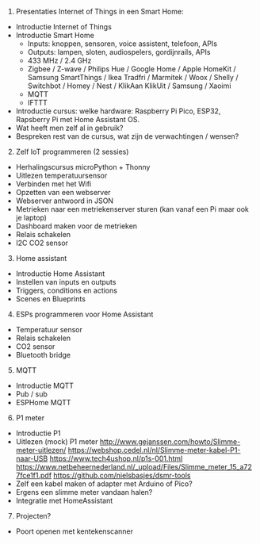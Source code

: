 1. Presentaties Internet of Things in een Smart Home:
* Introductie Internet of Things
* Introductie Smart Home
	* Inputs: knoppen, sensoren, voice assistent, telefoon, APIs
	* Outputs: lampen, sloten, audiospelers, gordijnrails, APIs
	* 433 MHz / 2.4 GHz
	* Zigbee / Z-wave / Philips Hue / Google Home / Apple HomeKit / Samsung SmartThings / Ikea Tradfri / Marmitek / Woox / Shelly / Switchbot / Homey / Nest / KlikAan KlikUit / Samsung / Xaoimi 
	* MQTT
	* IFTTT
* Introductie cursus: welke hardware: Raspberry Pi Pico, ESP32, Rapsberry Pi met Home Assistant OS.
* Wat heeft men zelf al in gebruik?
* Bespreken rest van de cursus, wat zijn de verwachtingen / wensen?

2. Zelf IoT programmeren (2 sessies)
* Herhalingscursus microPython + Thonny
* Uitlezen temperatuursensor
* Verbinden met het Wifi
* Opzetten van een webserver
* Webserver antwoord in JSON
* Metrieken naar een metriekenserver sturen (kan vanaf een Pi maar ook je laptop)
* Dashboard maken voor de metrieken
* Relais schakelen
* I2C CO2 sensor

3. Home assistant
* Introductie Home Assistant
* Instellen van inputs en outputs
* Triggers, conditions en actions
* Scenes en Blueprints

4. ESPs programmeren voor Home Assistant
* Temperatuur sensor
* Relais schakelen
* CO2 sensor
* Bluetooth bridge

5. MQTT
* Introductie MQTT
* Pub / sub
* ESPHome MQTT

6. P1 meter
* Introductie P1
* Uitlezen (mock) P1 meter
http://www.gejanssen.com/howto/Slimme-meter-uitlezen/
https://webshop.cedel.nl/nl/Slimme-meter-kabel-P1-naar-USB
https://www.tech4ushop.nl/p1s-001.html
https://www.netbeheernederland.nl/_upload/Files/Slimme_meter_15_a727fce1f1.pdf
https://github.com/nielsbasjes/dsmr-tools
* Zelf een kabel maken of adapter met Arduino of Pico?
* Ergens een slimme meter vandaan halen?
* Integratie met HomeAssistant

7. Projecten?
* Poort openen met kentekenscanner